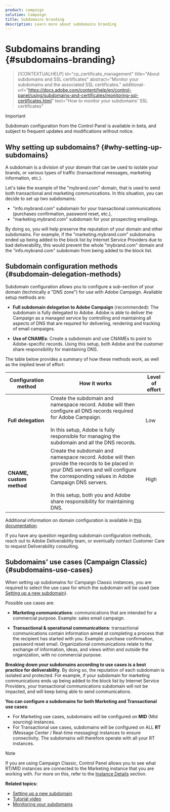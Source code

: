 ```yaml
---
product: campaign
solution: Campaign 
title: Subdomains branding
description: Learn more about subdomains branding
---
```


# Subdomains branding {#subdomains-branding}

>[!CONTEXTUALHELP]
>id="cp_certificate_management"
>title="About subdomains and SSL certificates"
>abstract="Monitor your subdomains and the associated SSL certificates."
>additional-url="https://docs.adobe.com/content/help/en/control-panel/using/subdomains-and-certificates/monitoring-ssl-certificates.html" text="How to monitor your subdomains' SSL certificates"

>[!IMPORTANT]
>
>Subdomain configuration from the Control Panel is available in beta, and subject to frequent updates and modifications without notice.

## Why setting up subdomains? {#why-setting-up-subdomains}

A subdomain is a division of your domain that can be used to isolate your brands, or various types of traffic (transactional messages, marketing information, etc.).

Let's take the example of the "mybrand.com" domain, that is used to send both transactional and marketing communications. In this situation, you can decide to set up two subdomains:

* "info.mybrand.com" subdomain for your transactional communications (purchases confirmation, password reset, etc.),
* "marketing.mybrand.com" subdomain for your prospecting emailings.

By doing so, you will help preserve the reputation of your domain and other subdomains. For example, if the "marketing.mybrand.com" subdomains ended up being added to the block list by Internet Service Providers due to bad deliverability, this would prevent the whole "mybrand.com" domain and the "info.mybrand.com" subdomain from being added to the block list.

## Subdomain configuration methods {#subdomain-delegation-methods}

Subdomain configuration allows you to configure a sub-section of your domain (technically a "DNS zone") for use with Adobe Campaign. Available setup methods are:

* **Full subdomain delegation to Adobe Campaign** (recommended): The subdomain is fully delegated to Adobe. Adobe is able to deliver the Campaign as a managed service by controlling and maintaining all aspects of DNS that are required for delivering, rendering and tracking of email campaigns.

* **Use of CNAMEs**: Create a subdomain and use CNAMEs to point to Adobe-specific records. Using this setup, both Adobe and the customer share responsibility for maintaining DNS.

The table below provides a summary of how these methods work, as well as the implied level of effort:

| Configuration method | How it works | Level of effort |
|---|---|---|
| **Full delegation** | Create the subdomain and namespace record. Adobe will then configure all DNS records required for Adobe Campaign.<br/><br/>In this setup, Adobe is fully responsible for managing the subdomain and all the DNS records. | Low |
| **CNAME, custom method** |  Create the subdomain and namespace record. Adobe will then provide the records to be placed in your DNS servers and will configure the corresponding values in Adobe Campaign DNS servers.<br/><br/>In this setup, both you and Adobe share responsibility for maintaining DNS. | High |

Additional information on domain configuration is available in [this documentation](https://helpx.adobe.com/campaign/kb/domain-name-delegation.html).

If you have any question regarding subdomain configuration methods, reach out to Adobe Deliverability team, or eventually contact Customer Care to request Deliverability consulting.

## Subdomains' use cases (Campaign Classic){#subdomains-use-cases}

When setting up subdomains for Campaign Classic instances, you are required to select the use case for which the subdomain will be used (see [Setting up a new subdomain](../../subdomains-certificates/using/setting-up-new-subdomain.md)).

Possible use cases are:

* **Marketing communications**: communications that are intended for a commercial purpose. Example: sales email campaign.

* **Transactional & operational communications**: transactional communications contain information aimed at completing a process that the recipient has started with you. Example: purchase confirmation, password reset email. Organizational communications relate to the exchange of information, ideas, and views within and outside the organization, with no commercial purpose.

**Breaking down your subdomains according to use cases is a best practice for deliverability**. By doing so, the reputation of each subdomain is isolated and protected. For example, if your subdomain for marketing communications ends up being added to the block list by Internet Service Providers, your transactional communications subdomain will not be impacted, and will keep being able to send communications.

**You can configure a subdomains for both Marketing and Transactional use cases**:

* For Marketing use cases, subdomains will be configured on **MID** (Mid sourcing) instances.
* For Transactional use cases, subdomains will be configured on ALL **RT** (Message Center / Real-time messaging) instances to ensure connectivity. The subdomains will therefore operate with all your RT instances.

>[!NOTE]
>
>If you are using Campaign Classic, Control Panel allows you to see what RT/MID instances are connected to the Marketing instance that you are working with. For more on this, refer to the [Instance Details](../../instances-settings/using/instance-details.md) section.

**Related topics:**

* [Setting up a new subdomain](../../subdomains-certificates/using/setting-up-new-subdomain.md)
* [Tutorial video](https://docs.adobe.com/content/help/en/campaign-learn/campaign-standard-tutorials/administrating/control-panel/subdomain-delegation.html)
* [Monitoring your subdomains](../../subdomains-certificates/using/monitoring-subdomains.md)
